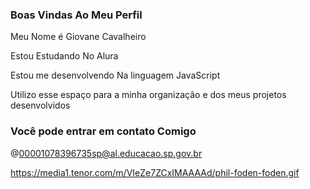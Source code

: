 ### Boas Vindas Ao Meu Perfil 

Meu Nome é Giovane Cavalheiro

Estou Estudando No Alura

Estou me desenvolvendo Na linguagem JavaScript

Utilizo esse espaço para a minha organização e dos meus projetos desenvolvidos

### Você pode entrar em contato Comigo

@00001078396735sp@al.educacao.sp.gov.br



https://media1.tenor.com/m/VIeZe7ZCxIMAAAAd/phil-foden-foden.gif
